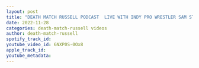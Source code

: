 ```yaml
---
layout: post
title: "DEATH MATCH RUSSELL PODCAST  LIVE WITH INDY PRO WRESTLER SAM STACKHOUSE"
date: 2022-11-28
categories: death-match-russell videos
author: death-match-russell
spotify_track_id: 
youtube_video_id: 6NXP0S-0Ox8
apple_track_id: 
youtube_metadata: 
---
```

